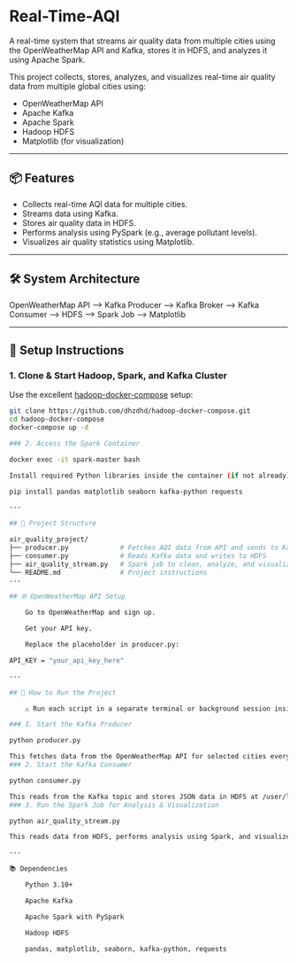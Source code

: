 # Real-Time-AQI
A real-time system that streams air quality data from multiple cities using the OpenWeatherMap API and Kafka, stores it in HDFS, and analyzes it using Apache Spark.


This project collects, stores, analyzes, and visualizes real-time air quality data from multiple global cities using:

- OpenWeatherMap API  
- Apache Kafka  
- Apache Spark  
- Hadoop HDFS  
- Matplotlib (for visualization)

---

## 📦 Features

- Collects real-time AQI data for multiple cities.
- Streams data using Kafka.
- Stores air quality data in HDFS.
- Performs analysis using PySpark (e.g., average pollutant levels).
- Visualizes air quality statistics using Matplotlib.

---

## 🛠️ System Architecture
OpenWeatherMap API --> Kafka Producer --> Kafka Broker --> Kafka Consumer --> HDFS --> Spark Job --> Matplotlib


---

## 🔧 Setup Instructions

### 1. Clone & Start Hadoop, Spark, and Kafka Cluster

Use the excellent [hadoop-docker-compose](https://github.com/dhzdhd/hadoop-docker-compose) setup:

```bash
git clone https://github.com/dhzdhd/hadoop-docker-compose.git
cd hadoop-docker-compose
docker-compose up -d

### 2. Access the Spark Container

docker exec -it spark-master bash

Install required Python libraries inside the container (if not already):

pip install pandas matplotlib seaborn kafka-python requests

---

## 📁 Project Structure

air_quality_project/
├── producer.py             # Fetches AQI data from API and sends to Kafka
├── consumer.py             # Reads Kafka data and writes to HDFS
├── air_quality_stream.py   # Spark job to clean, analyze, and visualize data
└── README.md               # Project instructions
---

## 🌐 OpenWeatherMap API Setup

    Go to OpenWeatherMap and sign up.

    Get your API key.

    Replace the placeholder in producer.py:

API_KEY = "your_api_key_here"

---

## 🚀 How to Run the Project

    ⚠️ Run each script in a separate terminal or background session inside the spark-master container.

### 1. Start the Kafka Producer

python producer.py

This fetches data from the OpenWeatherMap API for selected cities every 5 minutes and sends it to Kafka topic air_quality.
### 2. Start the Kafka Consumer

python consumer.py

This reads from the Kafka topic and stores JSON data in HDFS at /user/lab_project/air_quality.json.
### 3. Run the Spark Job for Analysis & Visualization

python air_quality_stream.py

This reads data from HDFS, performs analysis using Spark, and visualizes pollutant levels using Matplotlib.

---

📚 Dependencies

    Python 3.10+

    Apache Kafka

    Apache Spark with PySpark

    Hadoop HDFS

    pandas, matplotlib, seaborn, kafka-python, requests



